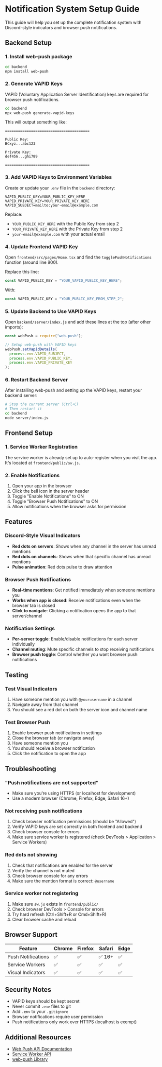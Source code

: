 # Notification System Setup Guide

This guide will help you set up the complete notification system with Discord-style indicators and browser push notifications.

## Backend Setup

### 1. Install web-push package

```bash
cd backend
npm install web-push
```

### 2. Generate VAPID Keys

VAPID (Voluntary Application Server Identification) keys are required for browser push notifications.

```bash
cd backend
npx web-push generate-vapid-keys
```

This will output something like:

```
=======================================

Public Key:
BCxyz...abc123

Private Key:
def456...ghi789

=======================================
```

### 3. Add VAPID Keys to Environment Variables

Create or update your `.env` file in the `backend` directory:

```env
VAPID_PUBLIC_KEY=YOUR_PUBLIC_KEY_HERE
VAPID_PRIVATE_KEY=YOUR_PRIVATE_KEY_HERE
VAPID_SUBJECT=mailto:your-email@example.com
```

Replace:

- `YOUR_PUBLIC_KEY_HERE` with the Public Key from step 2
- `YOUR_PRIVATE_KEY_HERE` with the Private Key from step 2
- `your-email@example.com` with your actual email

### 4. Update Frontend VAPID Key

Open `frontend/src/pages/Home.tsx` and find the `togglePushNotifications` function (around line 900).

Replace this line:

```typescript
const VAPID_PUBLIC_KEY = "YOUR_VAPID_PUBLIC_KEY_HERE";
```

With:

```typescript
const VAPID_PUBLIC_KEY = "YOUR_PUBLIC_KEY_FROM_STEP_2";
```

### 5. Update Backend to Use VAPID Keys

Open `backend/server/index.js` and add these lines at the top (after other imports):

```javascript
const webPush = require("web-push");

// Setup web-push with VAPID keys
webPush.setVapidDetails(
  process.env.VAPID_SUBJECT,
  process.env.VAPID_PUBLIC_KEY,
  process.env.VAPID_PRIVATE_KEY
);
```

### 6. Restart Backend Server

After installing web-push and setting up the VAPID keys, restart your backend server:

```bash
# Stop the current server (Ctrl+C)
# Then restart it
cd backend
node server/index.js
```

## Frontend Setup

### 1. Service Worker Registration

The service worker is already set up to auto-register when you visit the app.
It's located at `frontend/public/sw.js`.

### 2. Enable Notifications

1. Open your app in the browser
2. Click the bell icon in the server header
3. Toggle "Enable Notifications" to ON
4. Toggle "Browser Push Notifications" to ON
5. Allow notifications when the browser asks for permission

## Features

### Discord-Style Visual Indicators

- **Red dots on servers**: Shows when any channel in the server has unread mentions
- **Red dots on channels**: Shows when that specific channel has unread mentions
- **Pulse animation**: Red dots pulse to draw attention

### Browser Push Notifications

- **Real-time mentions**: Get notified immediately when someone mentions you
- **Works when app is closed**: Receive notifications even when the browser tab is closed
- **Click to navigate**: Clicking a notification opens the app to that server/channel

### Notification Settings

- **Per-server toggle**: Enable/disable notifications for each server individually
- **Channel muting**: Mute specific channels to stop receiving notifications
- **Browser push toggle**: Control whether you want browser push notifications

## Testing

### Test Visual Indicators

1. Have someone mention you with `@yourusername` in a channel
2. Navigate away from that channel
3. You should see a red dot on both the server icon and channel name

### Test Browser Push

1. Enable browser push notifications in settings
2. Close the browser tab (or navigate away)
3. Have someone mention you
4. You should receive a browser notification
5. Click the notification to open the app

## Troubleshooting

### "Push notifications are not supported"

- Make sure you're using HTTPS (or localhost for development)
- Use a modern browser (Chrome, Firefox, Edge, Safari 16+)

### Not receiving push notifications

1. Check browser notification permissions (should be "Allowed")
2. Verify VAPID keys are set correctly in both frontend and backend
3. Check browser console for errors
4. Make sure service worker is registered (check DevTools > Application > Service Workers)

### Red dots not showing

1. Check that notifications are enabled for the server
2. Verify the channel is not muted
3. Check browser console for any errors
4. Make sure the mention format is correct: `@username`

### Service worker not registering

1. Make sure `sw.js` exists in `frontend/public/`
2. Check browser DevTools > Console for errors
3. Try hard refresh (Ctrl+Shift+R or Cmd+Shift+R)
4. Clear browser cache and reload

## Browser Support

| Feature            | Chrome | Firefox | Safari | Edge |
| ------------------ | ------ | ------- | ------ | ---- |
| Push Notifications | ✅     | ✅      | ✅ 16+ | ✅   |
| Service Workers    | ✅     | ✅      | ✅     | ✅   |
| Visual Indicators  | ✅     | ✅      | ✅     | ✅   |

## Security Notes

- VAPID keys should be kept secret
- Never commit `.env` files to git
- Add `.env` to your `.gitignore`
- Browser notifications require user permission
- Push notifications only work over HTTPS (localhost is exempt)

## Additional Resources

- [Web Push API Documentation](https://developer.mozilla.org/en-US/docs/Web/API/Push_API)
- [Service Worker API](https://developer.mozilla.org/en-US/docs/Web/API/Service_Worker_API)
- [web-push Library](https://github.com/web-push-libs/web-push)
